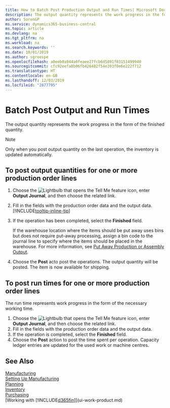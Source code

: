 ```yaml
---
title: How to Batch Post Production Output and Run Times| Microsoft Docs
description: The output quantity represents the work progress in the form of the finished quantity.
author: SorenGP
ms.service: dynamics365-business-central
ms.topic: article
ms.devlang: na
ms.tgt_pltfrm: na
ms.workload: na
ms.search.keywords: ''
ms.date: 10/01/2019
ms.author: sgroespe
ms.openlocfilehash: a0eeb0a944a0feaee27fcb6d5891f83151499940
ms.sourcegitcommit: cfc92eefa8b06fb426482f54e393f0e6e222f712
ms.translationtype: HT
ms.contentlocale: en-GB
ms.lasthandoff: 12/03/2019
ms.locfileid: "2877795"
---
```

# <a name="batch-post-output-and-run-times"></a>Batch Post Output and Run Times
The output quantity represents the work progress in the form of the finished quantity.  

> [!NOTE]
> Only when you post output quantity on the last operation, the inventory is updated automatically.  

## <a name="to-post-output-quantities-for-one-or-more-production-order-lines"></a>To post output quantities for one or more production order lines
1. Choose the ![Lightbulb that opens the Tell Me feature](media/ui-search/search_small.png "Tell me what you want to do") icon, enter **Output Journal**, and then choose the related link.  
2. Fill in the fields with the production order data and the output data. [!INCLUDE[tooltip-inline-tip](includes/tooltip-inline-tip_md.md)]
3. If the operation has been completed, select the **Finished** field.  

    If the warehouse location where the items should be put away uses bins but does not require put-away processing,  assign a bin code to the journal line to specify where the items should be placed in the warehouse. For more information, see [Put Away Production or Assembly Output](warehouse-how-to-put-away-production-output.md).  

4. Choose the **Post** acto post the operations. The output quantity will be posted. The item is now available for shipping.  

## <a name="to-post-run-times-for-one-or-more-production-order-lines"></a>To post run times for one or more production order lines
The run time represents work progress in the form of the necessary working time.    

1.  Choose the ![Lightbulb that opens the Tell Me feature](media/ui-search/search_small.png "Tell me what you want to do") icon, enter **Output Journal**, and then choose the related link.  
2. Fill in the fields with the production order data and the output data.  
3.  If the operation is completed, select the **Finished** field.  
4. Choose the **Post** action to post the time spent per operation. Capacity ledger entries are updated for the used work or machine centres.

## <a name="see-also"></a>See Also  
[Manufacturing](production-manage-manufacturing.md)    
[Setting Up Manufacturing](production-configure-production-processes.md)  
[Planning](production-planning.md)      
[Inventory](inventory-manage-inventory.md)  
[Purchasing](purchasing-manage-purchasing.md)  
[Working with [!INCLUDE[d365fin](includes/d365fin_md.md)]](ui-work-product.md)
